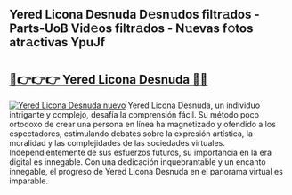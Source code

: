 ## Yered Licona Desnuda D𝚎sn𝚞dos filtr𝚊dos - Parts-UoB Vid𝚎os filtr𝚊dos - N𝚞evas f𝚘tos atr𝚊ctivas YpuJf

# <h2><a href="http://mb1jx23.tromn.icu/?c=Yered+Licona+Desnuda">🔗👉👉👉 Yered Licona Desnuda 🔗🔗</a></h2>

[![Yered Licona Desnuda nuevo](https://i.imgur.com/pEAQMta.gif)](http://mb1jx23.tromn.icu/?c=Yered+Licona+Desnuda)
Yered Licona Desnuda, un individuo intrigante y complejo, desafía la comprensión fácil. Su método poco ortodoxo de crear una persona en línea ha magnetizado y ofendido a los espectadores, estimulando debates sobre la expresión artística, la moralidad y las complejidades de las sociedades virtuales. Independientemente de sus esfuerzos futuros, su importancia en la era digital es innegable. Con una dedicación inquebrantable y un encanto innegable, el progreso de Yered Licona Desnuda en el panorama virtual es imparable.

